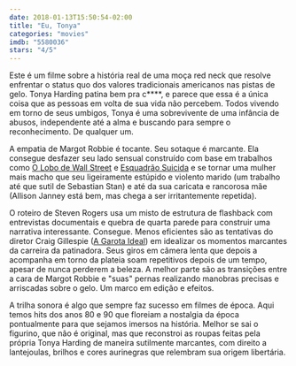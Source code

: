 ```yaml
---
date: 2018-01-13T15:50:54-02:00
title: "Eu, Tonya"
categories: "movies"
imdb: "5580036"
stars: "4/5"
---
```

Este é um filme sobre a história real de uma moça red neck que resolve enfrentar o status quo dos valores tradicionais americanos nas pistas de gelo. Tonya Harding patina bem pra c****, e parece que essa é a única coisa que as pessoas em volta de sua vida não percebem. Todos vivendo em torno de seus umbigos, Tonya é uma sobrevivente de uma infância de abusos, independente até a alma e buscando para sempre o reconhecimento. De qualquer um.

A empatia de Margot Robbie é tocante. Seu sotaque é marcante. Ela consegue desfazer seu lado sensual construído com base em trabalhos como [O Lobo de Wall Street](/o-lobo-de-wall-street) e [Esquadrão Suicida](/esquadrao-suicida) e se tornar uma mulher mais macho que seu ligeiramente estúpido e violento marido (um trabalho até que sutil de Sebastian Stan) e até da sua caricata e rancorosa mãe (Allison Janney está bem, mas chega a ser irritantemente repetida).

O roteiro de Steven Rogers usa um misto de estrutura de flashback com entrevistas documentais e quebra de quarta parede para construir uma narrativa interessante. Consegue. Menos eficientes são as tentativas do diretor Craig Gillespie ([A Garota Ideal](/a-garota-ideal)) em idealizar os momentos marcantes da carreira da patinadora. Seus giros em câmera lenta que depois a acompanha em torno da plateia soam repetitivos depois de um tempo, apesar de nunca perderem a beleza. A melhor parte são as transições entre a cara de Margot Robbie e "suas" pernas realizando manobras precisas e arriscadas sobre o gelo. Um marco em edição e efeitos.

A trilha sonora é algo que sempre faz sucesso em filmes de época. Aqui temos hits dos anos 80 e 90 que floreiam a nostalgia da época pontualmente para que sejamos imersos na história. Melhor se sai o figurino, que não é original, mas que reconstroi as roupas feitas pela própria Tonya Harding de maneira sutilmente marcantes, com direito a lantejoulas, brilhos e cores aurinegras que relembram sua origem libertária.
